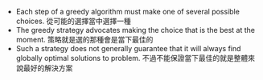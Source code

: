 * Each step of a greedy algorithm must make one of several possible choices.
從可能的選擇當中選擇一種
* The greedy strategy advocates making the choice that is the best at the moment.
策略就是選的那種會是當下最佳的
* Such a strategy does not generally guarantee that it will always find globally optimal solutions to problem.
不過不能保證當下最佳的就是整體來說最好的解決方案
